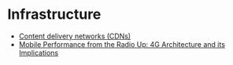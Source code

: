 # Infrastructure

- [Content delivery networks (CDNs)](https://web.dev/content-delivery-networks)
- [Mobile Performance from the Radio Up: 4G Architecture and its Implications](https://www.youtube.com/watch?v=a4SbDZ9Y-I4&ab_channel=IlyaGrigorik)
